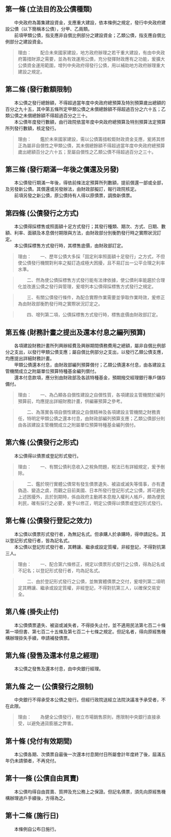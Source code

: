 第一條 (立法目的及公債種類)
---------------------------
　　中央政府為籌集建設資金，支應重大建設，依本條例之規定，發行中央政府建設公債（以下簡稱本公債），分甲、乙兩類。  
　　前項甲類公債，指支應非自償比例部分之建設資金；乙類公債，指支應自償比例部分之建設資金。  
> 理由：　　配合未來國家建設，地方政府辦理之若干重大建設，有由中央政府籌措財源之需要，並為有效運用公債，充分發揮財政應有之功能，爰擴大公債資金運用範圍，增列中央政府得發行公債，用以補助地方政府辦理重大建設之規定。



第二條 (發行數額限制)
---------------------
　　本公債之發行總餘額，不得超過當年度中央政府總預算及特別預算歲出總額的百分之九十五，其中第五條所定甲類公債之未償總餘額不得超過百分之六十五；乙類公債之未償總餘額不得超過百分之三十。  
　　本公債年度發行數額，由行政院依當年度中央政府總預算及特別預算法定預算所列發行數額，核定發行。  
> 理由：　　鑑於未來國家建設，需以公債籌措較鉅財政資金支應，爰將其修正為屬非自償性之甲類公債，其未償總餘額不得超過當年度中央政府總預算歲出總額百分之六十五；至屬自償性之乙類公債不得超過百分之三十。



第三條 (發行期滿一年後之償還及另發)
-----------------------------------
　　本公債發行期滿一年後，得依前條法定預算所列數額，提前償還一部或全部，及另發新公債。其償還或另發辦法，由財政部擬訂，報行政院核定。  
　　前項另發之新公債，原公債持有人得以原債票，調換新債票。  


第四條 (公債發行之方式)
-----------------------
　　本公債得採標售或照面額十足方式發行；其發行種類、期次、方式、日期、數額、利率、面額及本息償付期限與方法，由財政部分別衡酌發行時之實際狀況訂定。  
　　本公債採標售方式發行時，其標售底價，由財政部訂定。  
> 理由：　　一、歷年公債大多採「固定利率照面額十足發行」之方式，不但使公債發行機關對利率之擬訂造成極大困擾，且不易訂出一公平合理之利率水準。

> 　　二、然為使公債採標售方式發行能有法律依據，使公債利率能趨於合理化並改進公債之發行與管理，爰增列本公債得採標售方式發行之規定。

> 　　三、有關公債發行條件，為配合實際作業需要並爭取作業時效，爰修正為由財政部衡酌發行時之實際狀況訂定之。

> 　　四、增列第二項，公債採標售方式發行時，標售底價由財政部訂定。



第五條 (財務計畫之提出及還本付息之編列預算)
-------------------------------------------
　　各項建設財務計畫所列興辦經費及興辦期間債務費用之總額，屬非自償比例部分之支出，以發行甲類公債支應；屬自償比例部分之支出，以發行乙類公債支應，均應提出詳細財務計畫。  
　　甲類公債還本付息，由財政部編列預算償付；乙類公債還本付息，由各建設主管機關成立之附屬單位預算特種基金編列償付。  
　　還本付息款項，應分別由財政部及各該特種基金，預期撥交經理銀行專戶儲存備付。  
> 理由：　　一、為凸顯各自償性建設之自償性質，各項建設主管機關於編列預算前，均應提出詳細財務計畫，供編審預算之參考。

> 　　二、為落實各項自償性建設之自償精神及各項建設主管機關之財務責任，特明定甲類公債之還本付息，由財政部編列預算支應；乙類公債部分則由各該建設主管機關成立之附屬單位預算特種基金編列償付。



第六條 (公債發行之形式)
-----------------------
　　本公債得以債票或登記形式發行。  
> 理由：　　一、有關公債利息收入之稅負問題，稅法已有詳細規定，爰予刪除。

> 　　二、鑑於現行實體公債常有發生債票遺失、被盜或滅失等情事，亦有遭偽造、變造之虞，而觀之目前美國、日本所發行登記形式之公債，將可避免上述困擾外，且於到期時，係由政府主動將本息撥入權利人帳戶，頗為便民利民，確有採行之必要，爰予以修正，明定公債得以債票或登記形式發行。



第七條 (公債發行登記之效力)
---------------------------
　　本公債以債票形式發行者，為無記名式。但承購人於承購時，得申請記名。其以登記形式發行者，皆為記名式。  
　　本公債以登記形式發行者，其轉讓、繼承或設定質權，非經登記，不得對抗第三人。  
> 理由：　　一、配合第六條修正，規定以債票形式發行之公債，得為記名或不記名；以登記形式發行者，均為記名式。

> 　　二、由於登記形式發行之公債，並無實體債票之交付，爰增列第二項明定其轉讓、繼承或設定質權，非經登記，不得對抗第三人，以確保交易安全。



第八條 (掛失止付)
-----------------
　　本公債債票遺失、被盜或滅失者，不得掛失止付，並不適用民法第七百二十條第一項但書、第七百二十五條及第七百二十七條之規定。但記名者，得向原經售機構辦理掛失手續，申請補發債票。  


第九條 (發售及還本付息之經理)
-----------------------------
　　本公債之發售及還本付息，由中央銀行經理。  


第九條 之一 (公債發行之限制)
----------------------------
　　中央銀行不得承受本公債之發行。但經行政院送經立法院決議准予承受者，不在此限。  
> 理由：　　為健全公債發行，樹立市場銷售原則，應限制中央銀行直接承受，以避免通貨膨脹之弊害。



第十條 (兌付有效期間)
---------------------
　　本公債各期、次債票自最後一次還本付息開付日所屬會計年度終了後，屆滿五年仍未請領者，不再兌付。  


第十一條 (公債自由買賣)
-----------------------
　　本公債均得自由買賣、質押及充公務上之保證。但記名債票，須先向原經售機構辦理過戶手續後，方得為之。  


第十二條 (施行日)
-----------------
　　本條例自公布日施行。